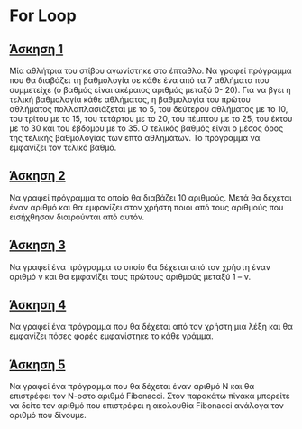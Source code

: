 # For Loop

## [Άσκηση 1](../Laboratories/Lab_07_Exercise_1.py)

Μία αθλήτρια του στίβου αγωνίστηκε στο έπταθλο. Να γραφεί πρόγραμμα που θα διαβάζει τη βαθμολογία σε κάθε ένα από τα 7 αθλήματα που συμμετείχε (ο βαθμός είναι ακέραιος αριθμός μεταξύ 0- 20). Για να βγει η τελική βαθμολογία κάθε αθλήματος, η βαθμολογία του πρώτου αθλήματος πολλαπλασιάζεται με το 5, του δεύτερου αθλήματος με το 10, του τρίτου με το 15, του τετάρτου με το 20, του πέμπτου με το 25, του έκτου με το 30 και του έβδομου με το 35. Ο τελικός βαθμός είναι ο μέσος όρος της τελικής βαθμολογίας των επτά αθλημάτων. Το πρόγραμμα να εμφανίζει τον τελικό βαθμό.

## [Άσκηση 2](../Laboratories/Lab_07_Exercise_2.py)

Να γραφεί πρόγραμμα το οποίο θα διαβάζει 10 αριθμούς. Μετά θα δέχεται έναν αριθμό και θα εμφανίζει στον χρήστη ποιοι από τους αριθμούς που εισήχθησαν διαιρούνται από αυτόν.

## [Άσκηση 3](../Laboratories/Lab_07_Exercise_3.py)

Να γραφεί ένα πρόγραμμα το οποίο θα δέχεται από τον χρήστη έναν αριθμό ν και θα εμφανίζει τους πρώτους αριθμούς μεταξύ 1 – ν.

## [Άσκηση 4](../Laboratories/Lab_07_Exercise_4.py)

Να γραφεί ένα πρόγραμμα που θα δέχεται από τον χρήστη μια λέξη και θα εμφανίζει πόσες φορές εμφανίστηκε το κάθε γράμμα.

## [Άσκηση 5](../Laboratories/Lab_07_Exercise_5.py)

Να γραφεί ένα πρόγραμμα που θα δέχεται έναν αριθμό Ν και θα επιστρέφει τον Ν-οστο αριθμό Fibonacci. Στον παρακάτω πίνακα μπορείτε να δείτε τον αριθμό που επιστρέφει η ακολουθία Fibonacci ανάλογα τον αριθμό που δίνουμε.

